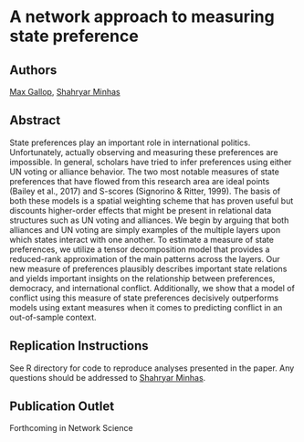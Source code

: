 # A network approach to measuring state preference

Authors
---
[Max Gallop](https://www.maxgallop.com/), [Shahryar Minhas](http://s7minhas.com/)

Abstract
---
State preferences play an important role in international politics. Unfortunately, actually observing and measuring these preferences are impossible. In general, scholars have tried to infer preferences using either UN voting or alliance behavior. The two most notable measures of state preferences that have flowed from this research area are ideal points (Bailey et al., 2017) and S-scores (Signorino & Ritter, 1999). The basis of both these models is a spatial weighting scheme that has proven useful but discounts higher-order effects that might be present in relational data structures such as UN voting and alliances. We begin by arguing that both alliances and UN voting are simply examples of the multiple layers upon which states interact with one another. To estimate a measure of state preferences, we utilize a tensor decomposition model that provides a reduced-rank approximation of the main patterns across the layers. Our new measure of preferences plausibly describes important state relations and yields important insights on the relationship between preferences, democracy, and international conflict. Additionally, we show that a model of conflict using this measure of state preferences decisively outperforms models using extant measures when it comes to predicting conflict in an out-of-sample context.

Replication Instructions
---
See R directory for code to reproduce analyses presented in the paper. Any questions should be addressed to [Shahryar Minhas](http://s7minhas.com/).

Publication Outlet
---
Forthcoming in Network Science
